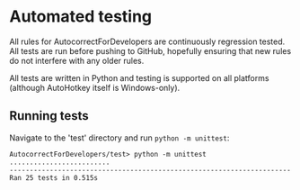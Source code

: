# Automated testing

All rules for AutocorrectForDevelopers are continuously regression tested. All tests are run before pushing to GitHub, hopefully ensuring that new rules do not interfere with any older rules.

All tests are written in Python and testing is supported on all platforms (although AutoHotkey itself is Windows-only).

## Running tests

Navigate to the 'test' directory and run `python -m unittest`:

```
AutocorrectForDevelopers/test> python -m unittest
.........................
----------------------------------------------------------------------
Ran 25 tests in 0.515s
```

